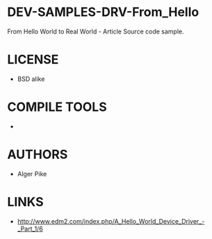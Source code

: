 DEV-SAMPLES-DRV-From_Hello
==========================

From Hello World to Real World - Article Source code sample. 

LICENSE
===============
* BSD alike

COMPILE TOOLS
===============
* 
 
AUTHORS
===============
* Alger Pike

LINKS
===============
* http://www.edm2.com/index.php/A_Hello_World_Device_Driver_-_Part_1/6
